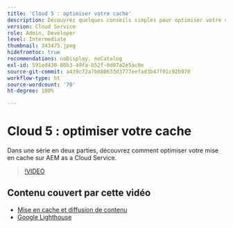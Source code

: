 ```yaml
---
title: 'Cloud 5 : optimiser votre cache'
description: Découvrez quelques conseils simples pour optimiser votre cache et accélérer votre site.
version: Cloud Service
role: Admin, Developer
level: Intermediate
thumbnail: 343475.jpeg
hidefromtoc: true
recommendations: noDisplay, noCatalog
exl-id: 591ed430-80b3-49fa-b52f-0d07a2e5ac0e
source-git-commit: a439c72a7b080633d3777eefad3b47f01c92b970
workflow-type: ht
source-wordcount: '70'
ht-degree: 100%

---
```


# Cloud 5 : optimiser votre cache

Dans une série en deux parties, découvrez comment optimiser votre mise en cache sur AEM as a Cloud Service.

>[!VIDEO](https://video.tv.adobe.com/v/343475?quality=12&learn=on)

## Contenu couvert par cette vidéo

+ [Mise en cache et diffusion de contenu](https://experienceleague.adobe.com/docs/experience-manager-cloud-service/content/implementing/content-delivery/caching.html?lang=fr)
+ [Google Lighthouse](https://developers.google.com/web/tools/lighthouse)
